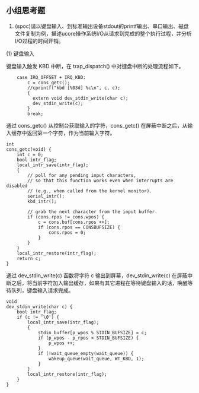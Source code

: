 ## 小组思考题
 1. (spoc)请以键盘输入、到标准输出设备stdout的printf输出、串口输出、磁盘文件复制为例，描述ucore操作系统I/O从请求到完成的整个执行过程，并分析I/O过程的时间开销。

(1) 键盘输入

键盘输入触发 KBD 中断，在 trap_dispatch() 中对键盘中断的处理流程如下。

```
    case IRQ_OFFSET + IRQ_KBD:
        c = cons_getc();
        //cprintf("kbd [%03d] %c\n", c, c);
        {
          extern void dev_stdin_write(char c);
          dev_stdin_write(c);
        }
        break;
```

通过 cons_getc() 从控制台获取输入的字符，cons_getc() 在屏蔽中断之后，从输入缓存中返回第一个字符，作为当前输入字符。

```
int
cons_getc(void) {
    int c = 0;
    bool intr_flag;
    local_intr_save(intr_flag);
    {
        // poll for any pending input characters,
        // so that this function works even when interrupts are disabled
        // (e.g., when called from the kernel monitor).
        serial_intr();
        kbd_intr();

        // grab the next character from the input buffer.
        if (cons.rpos != cons.wpos) {
            c = cons.buf[cons.rpos ++];
            if (cons.rpos == CONSBUFSIZE) {
                cons.rpos = 0;
            }
        }
    }
    local_intr_restore(intr_flag);
    return c;
}
```

通过 dev_stdin_write(c) 函数将字符 c 输出到屏幕，dev_stdin_write(c) 在屏蔽中断之后，将当前字符加入输出缓存，如果有其它进程在等待键盘输入的话，唤醒等待队列，键盘输入请求完成。

```
void
dev_stdin_write(char c) {
    bool intr_flag;
    if (c != '\0') {
        local_intr_save(intr_flag);
        {
            stdin_buffer[p_wpos % STDIN_BUFSIZE] = c;
            if (p_wpos - p_rpos < STDIN_BUFSIZE) {
                p_wpos ++;
            }
            if (!wait_queue_empty(wait_queue)) {
                wakeup_queue(wait_queue, WT_KBD, 1);
            }
        }
        local_intr_restore(intr_flag);
    }
}
```